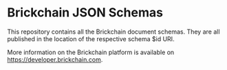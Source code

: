 Brickchain JSON Schemas
=======================

This repository contains all the Brickchain document schemas. They are all published in the location of the respective schema $id URI.

More information on the Brickchain platform is available on https://developer.brickchain.com.
